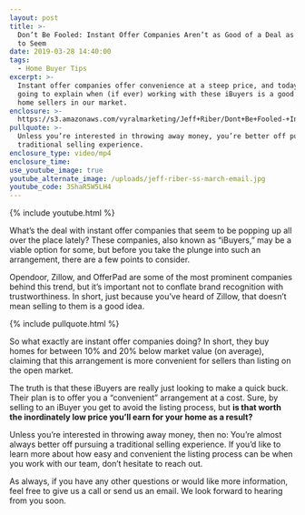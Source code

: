 ```yaml
---
layout: post
title: >-
  Don’t Be Fooled: Instant Offer Companies Aren’t as Good of a Deal as They Try
  to Seem
date: 2019-03-28 14:40:00
tags:
  - Home Buyer Tips
excerpt: >-
  Instant offer companies offer convenience at a steep price, and today we’re
  going to explain when (if ever) working with these iBuyers is a good idea for
  home sellers in our market.
enclosure: >-
  https://s3.amazonaws.com/vyralmarketing/Jeff+Riber/Dont+Be+Fooled-+Instant+Offer+Companies+Arent+as+Good+a+Deal+as+They+Try+to+Seem.mp4
pullquote: >-
  Unless you’re interested in throwing away money, you’re better off pursuing a
  traditional selling experience.
enclosure_type: video/mp4
enclosure_time:
use_youtube_image: true
youtube_alternate_image: /uploads/jeff-riber-ss-march-email.jpg
youtube_code: 3ShaR5W5LH4
---
```


{% include youtube.html %}

What’s the deal with instant offer companies that seem to be popping up all over the place lately? These companies, also known as “iBuyers,” may be a viable option for some, but before you take the plunge into such an arrangement, there are a few points to consider.

Opendoor, Zillow, and OfferPad are some of the most prominent companies behind this trend, but it’s important not to conflate brand recognition with trustworthiness. In short, just because you’ve heard of Zillow, that doesn’t mean selling to them is a good idea.&nbsp;

{% include pullquote.html %}

So what exactly are instant offer companies doing? In short, they buy homes for between 10% and 20% below market value (on average), claiming that this arrangement is more convenient for sellers than listing on the open market.&nbsp;

The truth is that these iBuyers are really just looking to make a quick buck. Their plan is to offer you a “convenient” arrangement at a cost. Sure, by selling to an iBuyer you get to avoid the listing process, but **is that worth the inordinately low price you’ll earn for your home as a result?**

Unless you’re interested in throwing away money, then no: You’re almost always better off pursuing a traditional selling experience. If you’d like to learn more about how easy and convenient the listing process can be when you work with our team, don’t hesitate to reach out.&nbsp;

As always, if you have any other questions or would like more information, feel free to give us a call or send us an email. We look forward to hearing from you soon.
